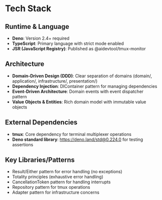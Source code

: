 # Tech Stack

## Runtime & Language
- **Deno**: Version 2.4+ required
- **TypeScript**: Primary language with strict mode enabled
- **JSR (JavaScript Registry)**: Published as @aidevtool/tmux-monitor

## Architecture
- **Domain-Driven Design (DDD)**: Clear separation of domains (domain/, application/, infrastructure/, presentation/)
- **Dependency Injection**: DIContainer pattern for managing dependencies
- **Event-Driven Architecture**: Domain events with event dispatcher pattern
- **Value Objects & Entities**: Rich domain model with immutable value objects

## External Dependencies
- **tmux**: Core dependency for terminal multiplexer operations
- **Deno standard library**: https://deno.land/std@0.224.0 for testing assertions

## Key Libraries/Patterns
- Result/Either pattern for error handling (no exceptions)
- Totality principles (exhaustive error handling)
- CancellationToken pattern for handling interrupts
- Repository pattern for tmux operations
- Adapter pattern for infrastructure concerns